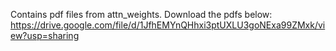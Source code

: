 Contains pdf files from attn_weights. Download the pdfs below:
https://drive.google.com/file/d/1JfhEMYnQHhxi3ptUXLU3goNExa99ZMxk/view?usp=sharing